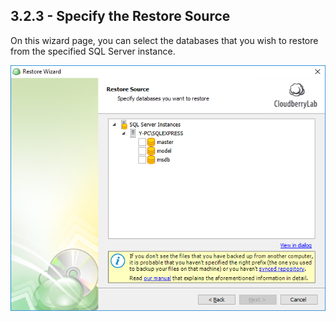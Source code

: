 ## 3.2.3 - Specify the Restore Source

On this wizard page, you can select the databases that you wish to restore from the specified SQL Server instance.

![](/assets/restore-sql-source.png)



